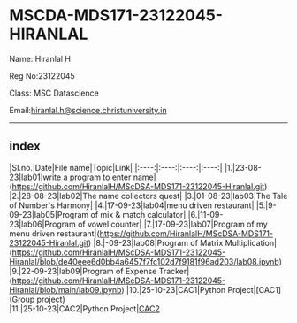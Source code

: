 # MSCDA-MDS171-23122045-HIRANLAL

Name: Hiranlal H 

Reg No:23122045

Class: MSC Datascience

Email:hiranlal.h@science.christuniversity.in 


***
## index 
|SI.no.|Date|File name|Topic|Link|
|:----:|:----:|:----:|:----:|
|1.|23-08-23|lab01|write a program to enter name|(https://github.com/HiranlalH/MScDSA-MDS171-23122045-Hiranlal.git)
|2.|28-08-23|lab02|The name collectors quest|
|3.|01-08-23|lab03|The Tale of Number's Harmony|
|4.|17-09-23|lab04|menu driven restaurant|
|5.|9-09-23|lab05|Program of mix & match calculator|
|6.|11-09-23|lab06|Program of vowel counter|
|7.|17-09-23|lab07|Program of my menu driven restaurant|(https://github.com/HiranlalH/MScDSA-MDS171-23122045-Hiranlal.git)
|8.|-09-23|lab08|Program of Matrix Multiplication| (https://github.com/HiranlalH/MScDSA-MDS171-23122045-Hiranlal/blob/de40eee6d0bb4a6457f7fc102d7f9181f96ad203/lab08.ipynb)
|9.|22-09-23|lab09|Program of Expense Tracker|(https://github.com/HiranlalH/MScDSA-MDS171-23122045-Hiranlal/blob/main/lab09.ipynb) 
|10.|25-10-23|CAC1|Python Project|[CAC1] (Group project)       
|11.|25-10-23|CAC2|Python Project|[CAC2](https://github.com/HiranlalH/MScDSA-MDS171-23122045-Hiranlal/tree/bf915e824408709e4f5cbb34dab6bd805159e9e8/CAC-2)